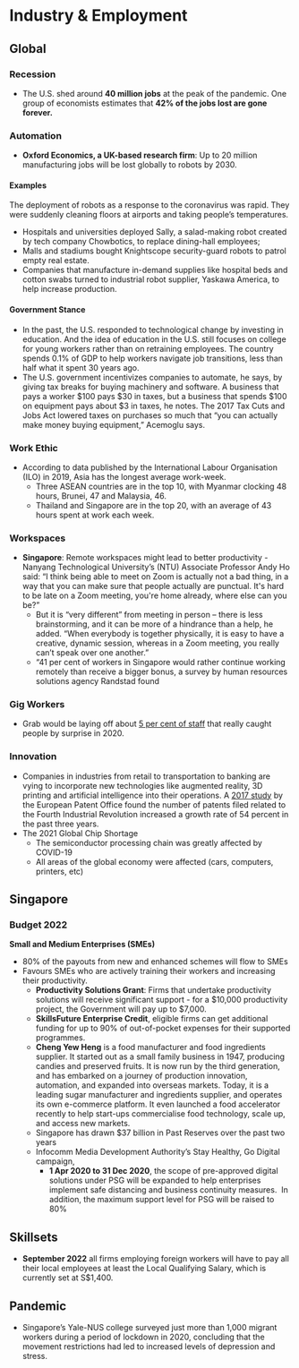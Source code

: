 # Industry & Employment

## Global

### Recession
- The U.S. shed around **40 million jobs** at the peak of the pandemic. One group of  economists estimates that **42% of the jobs lost are gone forever.**

### Automation
- **Oxford Economics, a UK-based research firm**: Up to 20 million manufacturing jobs will be lost globally to robots by 2030.

#### Examples
The deployment of robots as a response to the coronavirus was rapid.  They were suddenly cleaning floors at airports and taking people’s  temperatures.

- Hospitals and universities deployed Sally, a salad-making robot created by tech company Chowbotics, to replace dining-hall  employees;
- Malls and stadiums bought Knightscope security-guard robots to patrol empty real estate.
- Companies that manufacture in-demand  supplies like hospital beds and cotton swabs turned to industrial robot supplier, Yaskawa America, to help increase production.

#### Government Stance
- In the past, the U.S. responded to technological change by investing in  education.  And the idea of education in the U.S. still focuses on college for young workers rather than on retraining employees. The country spends 0.1% of GDP to help workers navigate job  transitions, less than half what it spent 30 years ago.
- The U.S. government incentivizes companies to automate, he says, by  giving tax breaks for buying machinery and software. A business that  pays a worker $100 pays $30 in taxes, but a business that spends $100 on equipment pays about $3 in taxes, he notes. The 2017 Tax Cuts and Jobs  Act lowered taxes on purchases so much that “you can actually make money buying equipment,” Acemoglu says.

### Work Ethic
- According to data published by the International Labour Organisation (ILO) in 2019, Asia has the longest average work-week. 
  - Three ASEAN countries are in the top 10, with Myanmar clocking 48  hours, Brunei, 47 and Malaysia, 46. 
  - Thailand and Singapore are in the top 20, with an average of 43 hours spent at work each week.

### Workspaces
- **Singapore**: Remote workspaces might lead to better productivity - Nanyang Technological University’s (NTU) Associate Professor Andy Ho said: “I think being able to meet on Zoom is actually not a bad thing, in a way that you can make sure that people actually are punctual. It's hard to be late on a Zoom meeting, you're home already, where else can you be?”
  - But it is “very different” from meeting in person – there is less brainstorming, and it can be more of a hindrance than a help, he added. “When everybody is together physically, it is easy to have a creative, dynamic session, whereas in a Zoom meeting, you really can’t speak over one another.”
  - “41 per cent of workers in Singapore would rather continue working remotely than receive a bigger bonus, a survey by human resources solutions agency Randstad found

### Gig Workers
- Grab would be laying off about [5 per cent of staff](https://www.channelnewsasia.com/news/singapore/covid19-grab-retrenches-5-per-cent-employees-severance-layoff-12839634) that really caught people by surprise in 2020.

### Innovation
- Companies in industries from retail to transportation to banking are vying to incorporate new technologies like augmented reality, 3D printing and artificial intelligence into their operations. A [2017 study](http://documents.epo.org/projects/babylon/eponet.nsf/0/17FDB5538E87B4B9C12581EF0045762F/$File/fourth_industrial_revolution_2017__en.pdf "http://documents.epo.org/projects/babylon/eponet.nsf/0/17fdb5538e87b4b9c12581ef0045762f/$file/fourth_industrial_revolution_2017__en.pdf") by the European Patent Office found the number of patents filed related to the Fourth Industrial Revolution increased a growth rate of 54 percent in the past three years.
- The 2021 Global Chip Shortage
	- The semiconductor processing chain was greatly affected by COVID-19
	- All areas of the global economy were affected (cars, computers, printers, etc)

## Singapore
### Budget 2022
**Small and Medium Enterprises (SMEs)**
- 80% of the payouts from new and enhanced schemes will flow to SMEs
- Favours SMEs who are actively training their workers and increasing their productivity.
  - **Productivity Solutions Grant**: Firms that undertake productivity solutions will receive significant support - for a \$10,000 productivity project, the Government will pay up to \$7,000.
  - **SkillsFuture Enterprise Credit**, eligible firms can get additional funding for up to 90% of out-of-pocket expenses for their supported programmes.
  - **Cheng Yew Heng** is a food manufacturer and food ingredients supplier. It started out as a small family business in 1947, producing candies and preserved fruits. It is now run by the third generation, and has embarked on a journey of production innovation, automation, and expanded into overseas markets. Today, it is a leading sugar manufacturer and ingredients supplier, and operates its own e-commerce platform. It even launched a food accelerator recently to help start-ups commercialise food technology, scale up, and access new markets.
  - Singapore has drawn $37 billion in Past Reserves over the past two years
  - Infocomm Media Development Authority’s Stay Healthy, Go Digital campaign,
      - **1 Apr 2020 to 31 Dec 2020**, the scope of pre-approved digital solutions under PSG will be expanded to help enterprises implement safe distancing and business continuity measures.  In addition, the maximum support level for PSG will be raised to 80%

## Skillsets
- **September 2022** all firms employing foreign workers will have to pay all their local employees at least the Local Qualifying Salary, which is currently set at S$1,400.

## Pandemic
- Singapore’s Yale-NUS college surveyed just more than 1,000 migrant workers during a period of lockdown in 2020, concluding that the movement restrictions had led to increased levels of depression and stress.

